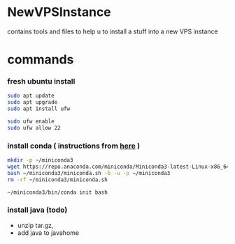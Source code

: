 # NewVPSInstance
contains tools and files to help u to install a stuff into a new VPS instance


# commands

### fresh ubuntu install

```bash
sudo apt update
sudo apt upgrade
sudo apt install ufw

sudo ufw enable
sudo ufw allow 22
```


### install conda ( instructions from [here](https://docs.conda.io/projects/miniconda/en/latest/index.html) )

``` bash
mkdir -p ~/miniconda3
wget https://repo.anaconda.com/miniconda/Miniconda3-latest-Linux-x86_64.sh -O ~/miniconda3/miniconda.sh
bash ~/miniconda3/miniconda.sh -b -u -p ~/miniconda3
rm -rf ~/miniconda3/miniconda.sh

~/miniconda3/bin/conda init bash
```

### install java (todo)

- unzip tar.gz,
- add java to javahome